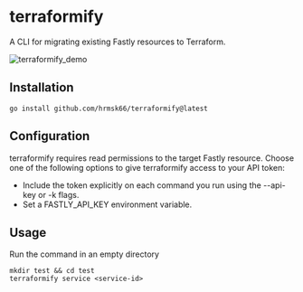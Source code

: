 # terraformify

A CLI for migrating existing Fastly resources to Terraform.

![terraformify_demo](https://user-images.githubusercontent.com/30490956/168525136-e23ba260-8aa2-4ff3-a362-963f332b0a94.gif)

## Installation

```
go install github.com/hrmsk66/terraformify@latest
```

## Configuration

terraformify requires read permissions to the target Fastly resource.
Choose one of the following options to give terraformify access to your API token:

- Include the token explicitly on each command you run using the --api-key or -k flags.
- Set a FASTLY_API_KEY environment variable.

## Usage

Run the command in an empty directory

```
mkdir test && cd test
terraformify service <service-id>
```
